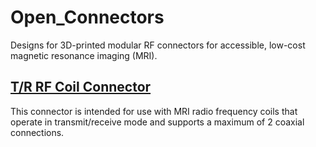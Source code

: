 # Open_Connectors
Designs for 3D-printed modular RF connectors for accessible, low-cost magnetic resonance imaging (MRI).

## [T/R RF Coil Connector](https://github.com/dezanche/open_TR_RF_coil_connector/)
This connector is intended for use with MRI radio frequency coils that operate in transmit/receive mode and supports a maximum of 2 coaxial connections.
